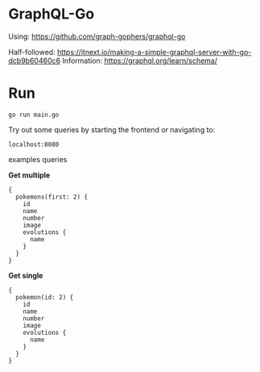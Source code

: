# GraphQL-Go

Using: https://github.com/graph-gophers/graphql-go

Half-followed: https://itnext.io/making-a-simple-graphql-server-with-go-dcb9b60460c6
Information: https://graphql.org/learn/schema/

# Run

```
go run main.go
```

Try out some queries by starting the frontend or navigating to:
```
localhost:8080
```

examples queries

**Get multiple**
```
{
  pokemons(first: 2) {
    id
    name
    number
    image
    evolutions {
      name
    }
  }
}
```

**Get single**
```
{
  pokemon(id: 2) {
    id
    name
    number
    image
    evolutions {
      name
    }
  }
}
```
